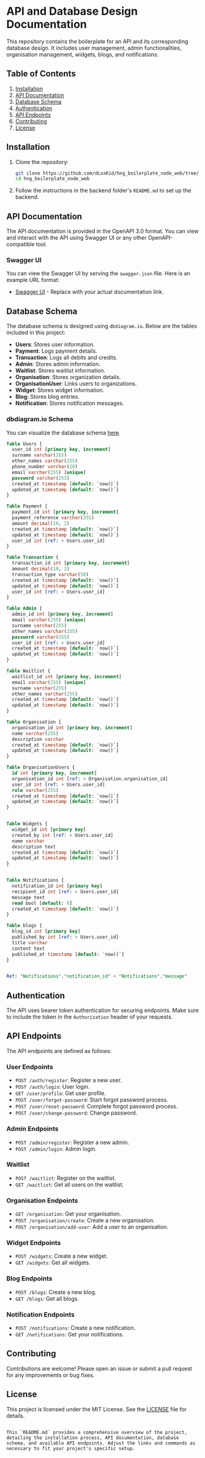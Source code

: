 
# API and Database Design Documentation

This repository contains the boilerplate for an API and its corresponding database design. It includes user management, admin functionalities, organisation management, widgets, blogs, and notifications.

## Table of Contents

1. [Installation](#installation)
2. [API Documentation](#api-documentation)
3. [Database Schema](#database-schema)
4. [Authentication](#authentication)
5. [API Endpoints](#api-endpoints)
6. [Contributing](#contributing)
7. [License](#license)

## Installation

1. Clone the repository:

   ```bash
   git clone https://github.com/dLuxKid/hng_boilerplate_node_web/tree/team-kaiju
   cd hng_boilerplate_node_web
   ```

2. Follow the instructions in the backend folder's `README.md` to set up the backend.

## API Documentation

The API documentation is provided in the OpenAPI 3.0 format. You can view and interact with the API using Swagger UI or any other OpenAPI-compatible tool.

### Swagger UI

You can view the Swagger UI by serving the `swagger.json` file. Here is an example URL format:

- [Swagger UI](https://hng-task-3-mocha.vercel.app/) - Replace with your actual documentation link.

## Database Schema

The database schema is designed using `dbdiagram.io`. Below are the tables included in this project:

- **Users**: Stores user information.
- **Payment**: Logs payment details.
- **Transaction**: Logs all debits and credits.
- **Admin**: Stores admin information.
- **Waitlist**: Stores waitlist information.
- **Organisation**: Stores organization details.
- **OrganisationUser**: Links users to organizations.
- **Widget**: Stores widget information.
- **Blog**: Stores blog entries.
- **Notification**: Stores notification messages.

### dbdiagram.io Schema

You can visualize the database schema [here](https://www.dbdiagram.io/d/team-kaiju-66922c4e9939893daed256bf).

```sql
Table Users {
  user_id int [primary key, increment]
  surname varchar(255)
  other_names varchar(255)
  phone_number varchar(20)
  email varchar(255) [unique]
  password varchar(255)
  created_at timestamp [default: `now()`]
  updated_at timestamp [default: `now()`]
}

Table Payment {
  payment_id int [primary key, increment]
  payment_reference varchar(255)
  amount decimal(10, 2)
  created_at timestamp [default: `now()`]
  updated_at timestamp [default: `now()`]
  user_id int [ref: > Users.user_id]
}

Table Transaction {
  transaction_id int [primary key, increment]
  amount decimal(10, 2)
  transaction_type varchar(50)
  created_at timestamp [default: `now()`]
  updated_at timestamp [default: `now()`]
  user_id int [ref: > Users.user_id]
}

Table Admin {
  admin_id int [primary key, increment]
  email varchar(255) [unique]
  surname varchar(255)
  other_names varchar(255)
  password varchar(255)
  user_id int [ref: > Users.user_id]
  created_at timestamp [default: `now()`]
  updated_at timestamp [default: `now()`]
}

Table Waitlist {
  waitlist_id int [primary key, increment]
  email varchar(255) [unique]
  surname varchar(255)
  other_names varchar(255)
  created_at timestamp [default: `now()`]
  updated_at timestamp [default: `now()`]
}

Table Organisation {
  organisation_id int [primary key, increment]
  name varchar(255)
  description varchar
  created_at timestamp [default: `now()`]
  updated_at timestamp [default: `now()`]
}

Table OrganisationUsers {
  id int [primary key, increment]
  organisation_id int [ref: > Organisation.organisation_id]
  user_id int [ref: > Users.user_id]
  role varchar(255)
  created_at timestamp [default: `now()`]
  updated_at timestamp [default: `now()`]
}


Table Widgets {
  widget_id int [primary key]
  created_by int [ref: > Users.user_id]
  name varchar
  description text
  created_at timestamp [default: `now()`]
  updated_at timestamp [default: `now()`]
}


Table Notifications {
  notification_id int [primary key]
  recipient_id int [ref: > Users.user_id]
  message text
  read bool [default: 0]
  created_at timestamp [default: `now()`]
}

Table blogs {
  blog_id int [primary key]
  published_by int [ref: > Users.user_id]
  title varchar
  content text
  published_at timestamp [default: `now()`]
}


Ref: "Notifications"."notification_id" < "Notifications"."message"
```

## Authentication

The API uses bearer token authentication for securing endpoints. Make sure to include the token in the `Authorization` header of your requests.

## API Endpoints

The API endpoints are defined as follows:

### User Endpoints

- `POST /auth/register`: Register a new user.
- `POST /auth/login`: User login.
- `GET /user/profile`: Get user profile.
- `POST /user/forgot-password`: Start forgot password process.
- `POST /user/reset-password`: Complete forgot password process.
- `POST /user/change-password`: Change password.

### Admin Endpoints

- `POST /admin/register`: Register a new admin.
- `POST /admin/login`: Admin login.

### Waitlist

- `POST /waitlist`: Register on the waitlist.
- `GET /waitlist`: Get all users on the waitlist.

### Organisation Endpoints

- `GET /organisation`: Get your organisation.
- `POST /organisation/create`: Create a new organisation.
- `POST /organisation/add-user`: Add a user to an organisation.

### Widget Endpoints

- `POST /widgets`: Create a new widget.
- `GET /widgets`: Get all widgets.

### Blog Endpoints

- `POST /blogs`: Create a new blog.
- `GET /blogs`: Get all blogs.

### Notification Endpoints

- `POST /notifications`: Create a new notification.
- `GET /notifications`: Get your notifications.

## Contributing

Contributions are welcome! Please open an issue or submit a pull request for any improvements or bug fixes.

## License

This project is licensed under the MIT License. See the [LICENSE](LICENSE) file for details.

```

This `README.md` provides a comprehensive overview of the project, detailing the installation process, API documentation, database schema, and available API endpoints. Adjust the links and commands as necessary to fit your project's specific setup.
```
